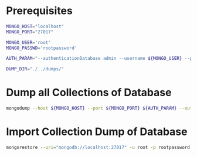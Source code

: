 
# Prerequisites

```bash
MONGO_HOST="localhost"
MONGO_PORT="27017"

MONGO_USER='root'
MONGO_PASSWD='rootpassword'

AUTH_PARAM="--authenticationDatabase admin --username ${MONGO_USER} --password ${MONGO_PASSWD} "

DUMP_DIR="./../dumps/"
```

# Dump all Collections of Database

```bash
mongodump --host ${MONGO_HOST} --port ${MONGO_PORT} ${AUTH_PARAM} --out ${DUMP_DIR}
```

# Import Collection Dump of Database

```bash
mongorestore --uri="mongodb://localhost:27017" -u root -p rootpassword ./../dumps/
```